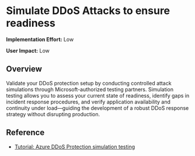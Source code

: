  # Simulate DDoS Attacks to ensure readiness

**Implementation Effort:** Low 

**User Impact:** Low 

## Overview

Validate your DDoS protection setup by conducting controlled attack simulations through Microsoft-authorized testing partners. Simulation testing allows you to assess your current state of readiness, identify gaps in incident response procedures, and verify application availability and continuity under load—guiding the development of a robust DDoS response strategy without disrupting production.

## Reference

* [Tutorial: Azure DDoS Protection simulation testing](https://learn.microsoft.com/en-us/azure/ddos-protection/test-through-simulations)

